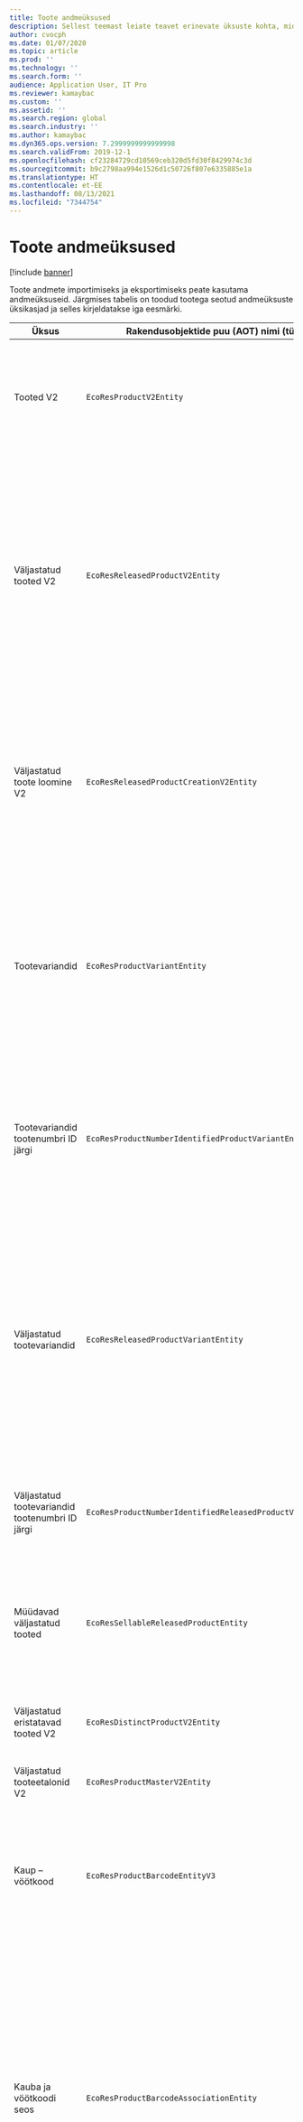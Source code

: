 ```yaml
---
title: Toote andmeüksused
description: Sellest teemast leiate teavet erinevate üksuste kohta, mida saab kasutada toote andmete importimiseks ja eksportimiseks.
author: cvocph
ms.date: 01/07/2020
ms.topic: article
ms.prod: ''
ms.technology: ''
ms.search.form: ''
audience: Application User, IT Pro
ms.reviewer: kamaybac
ms.custom: ''
ms.assetid: ''
ms.search.region: global
ms.search.industry: ''
ms.author: kamaybac
ms.dyn365.ops.version: 7.2999999999999998
ms.search.validFrom: 2019-12-1
ms.openlocfilehash: cf23284729cd10569ceb320d5fd30f8429974c3d
ms.sourcegitcommit: b9c2798aa994e1526d1c50726f807e6335885e1a
ms.translationtype: HT
ms.contentlocale: et-EE
ms.lasthandoff: 08/13/2021
ms.locfileid: "7344754"
---
```

# <a name="product-data-entities"></a>Toote andmeüksused

[!include [banner](../includes/banner.md)]

Toote andmete importimiseks ja eksportimiseks peate kasutama andmeüksuseid. Järgmises tabelis on toodud tootega seotud andmeüksuste üksikasjad ja selles kirjeldatakse iga eesmärki.

| Üksus | Rakendusobjektide puu (AOT) nimi (tüüp) | Märkmed |
|--------|-------------------------------------------|-------|
| Tooted V2 | `EcoResProductV2Entity` | Seda üksust kasutatakse ühiskasutuses toodete, eristatavate toodete ja tooteetalonide importimiseks ja eksportimiseks. See võimaldab uuendusi. See ei toeta komplektil põhinevaid SQL-toiminguid. See on avatud andmeprotokolli (OData) jaoks lubatud. |
| Väljastatud tooted V2 | `EcoResReleasedProductV2Entity` | Seda üksust kasutatakse väljatatud toodete, eristatavate toodete ja tooteetalonide importimiseks ja eksportimiseks. See võimaldab uuendusi. See nõuab, et ühiskasutuses toode oleks juba loodud. Uue väljastatud toote importimisel toimub ühiskasutuses toote vabastamine. Olemas on ka eraldi üksused, mida saab kasutada väljastatud tooteetalonide ja väljastatud eristatavate variantide importimiseks ja eksportimiseks. See üksus ei toeta kogumipõhiseid SQL-toiminguid ega kustutustoiminguid. See on OData jaoks lubatud. |
| Väljastatud toote loomine V2 | `EcoResReleasedProductCreationV2Entity` | Seda üksust kasutatakse jagatud toodete ja väljastatud toodete korraga importimiseks. Kuigi see toetab eksportimisi, ei soovitata seda kasutada, kuna üksuse eesmärk on toote loomine. See ei toeta värskendusi. See toetab piiratud väljade kogumit (toote loomise dialoogiboksis saadaolevad väljad). See ei toeta komplektil põhinevaid SQL-toiminguid. See ei ole OData kaudu kättesaadav. |
| Tootevariandid | `EcoResProductVariantEntity` | Seda üksust kasutatakse ühiskasutuses tootevariantide importimiseks ja eksportimiseks. See võimaldab uuendusi. See nõuab, et dimensiooniväärtused oleks juba loodud. Integratsioonivõti on tooteetalon pluss tootedimensioonid. See üksus ei toeta komplektil põhinevaid SQL-toiminguid. See on OData jaoks lubatud. See toetab kustutustoiminguid. Seda ei saa uute tootedimensioonide lisamise kaudu laiendada. |
| Tootevariandid tootenumbri ID järgi | `EcoResProductNumberIdentifiedProductVariantEntity` | Seda üksust kasutatakse ühiskasutuses tootevariantide importimiseks ja eksportimiseks. See võimaldab uuendusi. See nõuab, et dimensiooniväärtused oleks juba loodud. Integratsioonivõti on tootenumber (ent üksuse **Tootevariandid** integratsioonivõti on tooteetalon pluss tootedimensioonid). |
| Väljastatud tootevariandid | `EcoResReleasedProductVariantEntity` | Seda üksust kasutatakse väljastatud tootevariantide importimiseks ja eksportimiseks. See võimaldab uuendusi. See nõuab, et ühiskasutuses tootevariandid oleks juba loodud. Uue väljastatud tootevariandi importimisel toimub ühiskasutuses tootevariandi vabastamine. See üksus ei toeta komplektil põhinevaid SQL-toiminguid. See on OData jaoks lubatud. Kuigi see toetab kustutustoiminguid, mille kasutamine põhjustab hetkel andmete rikkumist praeguse platvormi vea tõttu. Seda üksust ei saa uute tootedimensioonide lisamise kaudu laiendada. |
| Väljastatud tootevariandid tootenumbri ID järgi | `EcoResProductNumberIdentifiedReleasedProductVariantEntity` | See üksus sarnaneb üksusele **Väljastatud tootevariandid**, kuid integratsioonivõti on tootenumber, mitte tooteetalon pluss tootedimensioonid. Seda saab uute tootedimensioonide lisamise kaudu laiendada. |
| Müüdavad väljastatud tooted | `EcoResSellableReleasedProductEntity` | Seda üksust kasutatakse ainult müüdavate toodete eksportimiseks. Müüdavad tooted on toote, mis omavat teavet, mida need müügitellimuses kasutamiseks vajavad. Samad reeglid kehtivad, kui toode valideeritakse funktsiooniga **Valideeri** lehel **Vabastatud tooted**. |
| Väljastatud eristatavad tooted V2 | `EcoResDistinctProductV2Entity` | Seda üksust kasutatakse eristatavate toodete eksportimiseks. Need eristatavad tooted võivad olla tooted, alamtüübi tooted ja tootevariandid. |
| Väljastatud tooteetalonid V2 | `EcoResProductMasterV2Entity` | Seda üksust kasutatakse tooteetalonide importimiseks ja eksportimiseks. See pole andmehalduse jaoks lubatud. |
| Kaup – vöötkood | `EcoResProductBarcodeEntityV3` | Seda üksust kasutatakse toodete ja vöötkoodide eksportimiseks. Selle üksuse korral pole lubatud muudatuste jälgimine, värskendamine ega kustutamine. Vöötkoodide muudatuste jälgimiseks, värskendamiseks või kustutamiseks kasutage **Üksus - Kauba vöötkood** üksust. |
| Kauba ja vöötkoodi seos | `EcoResProductBarcodeAssociationEntity` | Seda üksust kasutatakse toodete ja vöötkoodide eksportimiseks. See võimaldab jälgida muudatusi, värskendada ja kustutada. Üksuse kasutamiseks peab funktsioon *Kauba ja vöötkoodi täiustused* olema lubatud [funktsioonihalduses](../../fin-ops-core/fin-ops/get-started/feature-management/feature-management-overview.md). Selle üksuse võti on `AssociationID`, mis loob seose vöötkoodi ja toote vahel. Selle võtme toe lisamiseks asustatakse tabel `InventitemBarcodeAssociation` olemasoleva kauba vöötkoodiandmetega, kui lülitate funktsiooni sisse. Tabelit kasustatakse pakett-töö kaudu ja kui vöötkoodi tabelil on palju kirjeid, võib pakett-töö käitamiseks kuluda palju aega. Seetõttu soovitame teil funktsioon lubada (ja seega pakett-töö käitada) ajal, mis sobib teie ettevõtte graafikuga. |
| Toote elutsükli olekud | `EcoResProductLifecycleSateEntity` | Seda üksust kasutatakse erinevate toote töötsükli olekute importimiseks ja eksportimiseks, mida saab tootele määrata. |

> [!NOTE]
> Saate kasutada andmeüksust **Väljastatud tooted V2** toodete süsteemi importimiseks ainult siis, kui ühiskasutuses toode on juba loodud. Vastasel juhul tuleb toodete süsteemi importimiseks kasutada andmeüksust **Toote loomine**.


[!INCLUDE[footer-include](../../includes/footer-banner.md)]